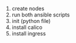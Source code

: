 1. create nodes
2. run both ansible scripts
3. init (python file)
4. install calico
5. install ingress